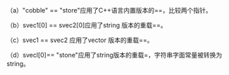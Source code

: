 （a）"cobble" == "store"应用了C++语言内置版本的==，比较两个指针。

（b）svec1[0] == svec2[0]应用了string 版本的重载==。

（c）svec1 == svec2 应用了vector 版本的重载==。

（d）svecl[0]== "stone"应用了string版本的重载=，字符串字面常量被转换为string。

